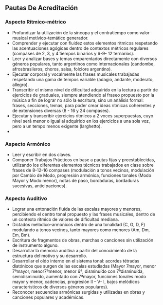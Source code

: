 ## Pautas De Acreditación
### Aspecto Rítmico-métrico

- Profundizar la utilización de la síncopa y el contratiempo como valor musical motívico-temático generador.
- Comprender y ejecutar con fluidez estos elementos rítmicos respetando las acentuaciones agógicas dentro de contextos métricos regulares (compases de 2, 3, y 4 tiempos binarios y 6-9- 12 ternarios).
- Leer y analizar bases y temas emparentados directamente con diversos géneros populares, tanto argentinos como internacionales (candombe, afrosbrasileros, choros, salsa, folclore argentino).
- Ejecutar corporal y vocalmente las frases musicales trabajadas respetando una gama de tempos variable (adagio, andante, moderato, allegro).
- Transcribir el mismo nivel de dificultad adquirido en la lectura a partir de ejercicios de graduales, siempre atendiendo al fraseo propuesto por la música a fin de lograr no sólo la escritura, sino un análisis formal: frases, secciones, temas, para poder crear ideas rítmicas coherentes y de extensiones diversas (8 - 16 y 24 compases).
- Ejecutar y transcribir ejercicios rítmicos a 2 voces superpuestas, cuyo nivel será menor o igual al adquirido en los ejercicios a una sola voz, pero a un tempo menos exigente (larghetto).
- 
### Aspecto Armónico
- Leer y escribir en dos claves.
- Componer Trabajos Prácticos en base a pautas fijas y preestablecidas, utilizando los diferentes elementos técnicos trabajados en clase sobre frases de 8-12-16 compases (modulación a tonos vecinos, modulación por Cambio de Modo, progresión armónica, funciones tonales (Modo Mayor y Modo menor), notas de paso, bordaduras, bordaduras sucesivas, anticipaciones).


### Aspecto Auditivo
- Lograr una entonación fluída de las escalas mayores y menores, percibiendo el centro tonal propuesto y las frases musicales, dentro de un contexto rítmico de valores de dificultad mediana.
- Dictados melódico–armónicos dentro de una tonalidad (C, G, D, F) modulando a tonos vecinos, tanto mayores como menores (Am, Dm, Em, Bm).
- Escritura de fragmentos de obras, marchas o canciones sin utilización de instrumento alguno.
- Desarrollar la memoria auditiva a partir del conocimiento de la estructura del motivo y su desarrollo.
- Desarrollar el oído interno en el sistema tonal: acordes tétradas diatónicos que surgen de las escalas estudiadas (Mayor 7mayor, menor 7ªmayor, menor7ªmenor, menor 6ª, disminuído con 7ªdisminuída, semidisminuído, aumentado con 7ªmayor, funciones tonales modo mayor y menor, cadencias, progresión II – V- I, bajos melódicos característicos de diversos géneros populares).
- Reconocer secuencias armónicas surgidas y utilizadas en obras y canciones populares y académicas.

